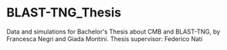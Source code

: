 # BLAST-TNG_Thesis
Data and simulations for Bachelor's Thesis about CMB and BLAST-TNG, by Francesca Negri and Giada Montini. Thesis supervisor: Federico Nati
